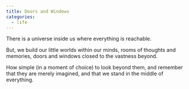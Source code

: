 ```yaml
---
title: Doors and Windows
categories:
  - life
---
```


﻿There is a universe
inside us
where everything
is reachable.

But,
we build our little worlds
within our minds,
rooms of thoughts and memories,
doors and windows closed
to the vastness beyond.

How simple
(in a moment of choice)
to look beyond them,
and remember
that they are merely imagined,
and that we stand
in the middle of everything.
